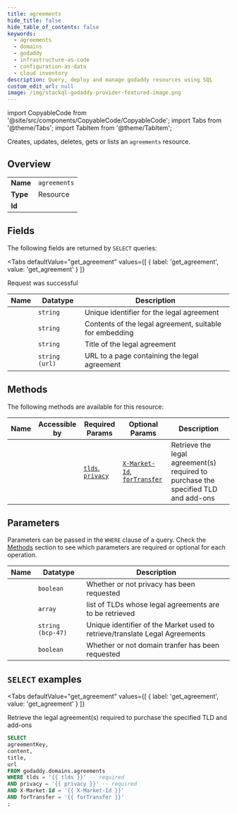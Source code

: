 ```yaml
--- 
title: agreements
hide_title: false
hide_table_of_contents: false
keywords:
  - agreements
  - domains
  - godaddy
  - infrastructure-as-code
  - configuration-as-data
  - cloud inventory
description: Query, deploy and manage godaddy resources using SQL
custom_edit_url: null
image: /img/stackql-godaddy-provider-featured-image.png
---
```


import CopyableCode from '@site/src/components/CopyableCode/CopyableCode';
import Tabs from '@theme/Tabs';
import TabItem from '@theme/TabItem';

Creates, updates, deletes, gets or lists an <code>agreements</code> resource.

## Overview
<table><tbody>
<tr><td><b>Name</b></td><td><code>agreements</code></td></tr>
<tr><td><b>Type</b></td><td>Resource</td></tr>
<tr><td><b>Id</b></td><td><CopyableCode code="godaddy.domains.agreements" /></td></tr>
</tbody></table>

## Fields

The following fields are returned by `SELECT` queries:

<Tabs
    defaultValue="get_agreement"
    values={[
        { label: 'get_agreement', value: 'get_agreement' }
    ]}
>
<TabItem value="get_agreement">

Request was successful

<table>
<thead>
    <tr>
    <th>Name</th>
    <th>Datatype</th>
    <th>Description</th>
    </tr>
</thead>
<tbody>
<tr>
    <td><CopyableCode code="agreementKey" /></td>
    <td><code>string</code></td>
    <td>Unique identifier for the legal agreement</td>
</tr>
<tr>
    <td><CopyableCode code="content" /></td>
    <td><code>string</code></td>
    <td>Contents of the legal agreement, suitable for embedding</td>
</tr>
<tr>
    <td><CopyableCode code="title" /></td>
    <td><code>string</code></td>
    <td>Title of the legal agreement</td>
</tr>
<tr>
    <td><CopyableCode code="url" /></td>
    <td><code>string (url)</code></td>
    <td>URL to a page containing the legal agreement</td>
</tr>
</tbody>
</table>
</TabItem>
</Tabs>

## Methods

The following methods are available for this resource:

<table>
<thead>
    <tr>
    <th>Name</th>
    <th>Accessible by</th>
    <th>Required Params</th>
    <th>Optional Params</th>
    <th>Description</th>
    </tr>
</thead>
<tbody>
<tr>
    <td><a href="#get_agreement"><CopyableCode code="get_agreement" /></a></td>
    <td><CopyableCode code="select" /></td>
    <td><a href="#parameter-tlds"><code>tlds</code></a>, <a href="#parameter-privacy"><code>privacy</code></a></td>
    <td><a href="#parameter-X-Market-Id"><code>X-Market-Id</code></a>, <a href="#parameter-forTransfer"><code>forTransfer</code></a></td>
    <td>Retrieve the legal agreement(s) required to purchase the specified TLD and add-ons</td>
</tr>
</tbody>
</table>

## Parameters

Parameters can be passed in the `WHERE` clause of a query. Check the [Methods](#methods) section to see which parameters are required or optional for each operation.

<table>
<thead>
    <tr>
    <th>Name</th>
    <th>Datatype</th>
    <th>Description</th>
    </tr>
</thead>
<tbody>
<tr id="parameter-privacy">
    <td><CopyableCode code="privacy" /></td>
    <td><code>boolean</code></td>
    <td>Whether or not privacy has been requested</td>
</tr>
<tr id="parameter-tlds">
    <td><CopyableCode code="tlds" /></td>
    <td><code>array</code></td>
    <td>list of TLDs whose legal agreements are to be retrieved</td>
</tr>
<tr id="parameter-X-Market-Id">
    <td><CopyableCode code="X-Market-Id" /></td>
    <td><code>string (bcp-47)</code></td>
    <td>Unique identifier of the Market used to retrieve/translate Legal Agreements</td>
</tr>
<tr id="parameter-forTransfer">
    <td><CopyableCode code="forTransfer" /></td>
    <td><code>boolean</code></td>
    <td>Whether or not domain tranfer has been requested</td>
</tr>
</tbody>
</table>

## `SELECT` examples

<Tabs
    defaultValue="get_agreement"
    values={[
        { label: 'get_agreement', value: 'get_agreement' }
    ]}
>
<TabItem value="get_agreement">

Retrieve the legal agreement(s) required to purchase the specified TLD and add-ons

```sql
SELECT
agreementKey,
content,
title,
url
FROM godaddy.domains.agreements
WHERE tlds = '{{ tlds }}' -- required
AND privacy = '{{ privacy }}' -- required
AND X-Market-Id = '{{ X-Market-Id }}'
AND forTransfer = '{{ forTransfer }}'
;
```
</TabItem>
</Tabs>

